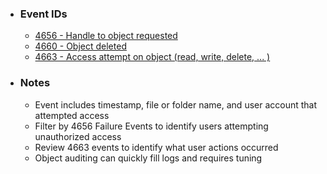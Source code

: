 * ### Event IDs
   * <a href="https://www.ultimatewindowssecurity.com/securitylog/encyclopedia/event.aspx?eventid=4656">4656 - Handle to object requested</a>
   * <a href="https://www.ultimatewindowssecurity.com/securitylog/encyclopedia/event.aspx?eventid=4660">4660 - Object deleted</a>
   * <a href="https://www.ultimatewindowssecurity.com/securitylog/encyclopedia/event.aspx?eventid=4663">4663 - Access attempt on object (read, write, delete, ... )</a>
* ### Notes
   * Event includes timestamp, file or folder name, and user account that attempted access
   * Filter by 4656 Failure Events to identify users attempting unauthorized access
   * Review 4663 events to identify what user actions occurred
   * Object auditing can quickly fill logs and requires tuning
